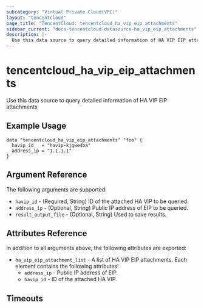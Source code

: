 ```yaml
---
subcategory: "Virtual Private Cloud(VPC)"
layout: "tencentcloud"
page_title: "TencentCloud: tencentcloud_ha_vip_eip_attachments"
sidebar_current: "docs-tencentcloud-datasource-ha_vip_eip_attachments"
description: |-
  Use this data source to query detailed information of HA VIP EIP attachments
---
```


# tencentcloud_ha_vip_eip_attachments

Use this data source to query detailed information of HA VIP EIP attachments

## Example Usage

```hcl
data "tencentcloud_ha_vip_eip_attachments" "foo" {
  havip_id   = "havip-kjqwe4ba"
  address_ip = "1.1.1.1"
}
```

## Argument Reference

The following arguments are supported:

* `havip_id` - (Required, String) ID of the attached HA VIP to be queried.
* `address_ip` - (Optional, String) Public IP address of EIP to be queried.
* `result_output_file` - (Optional, String) Used to save results.

## Attributes Reference

In addition to all arguments above, the following attributes are exported:

* `ha_vip_eip_attachment_list` - A list of HA VIP EIP attachments. Each element contains the following attributes:
  * `address_ip` - Public IP address of EIP.
  * `havip_id` - ID of the attached HA VIP.


## Timeouts

<no value>


